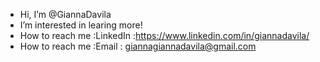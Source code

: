 - Hi, I’m @GiannaDavila
- I’m interested in learing more!
- How to reach me :LinkedIn :https://www.linkedin.com/in/giannadavila/ 
- How to reach me :Email : giannagiannadavila@gmail.com

<!---
GiannaDavila/GiannaDavila is a ✨ special ✨ repository because its `README.md` (this file) appears on your GitHub profile.
You can click the Preview link to take a look at your changes.
--->
